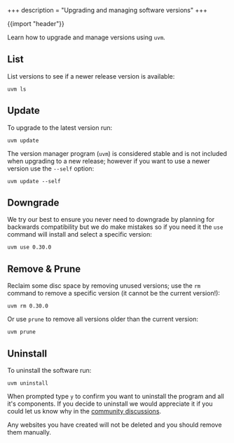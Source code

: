 +++
description = "Upgrading and managing software versions"
+++

{{import "header"}}

Learn how to upgrade and manage versions using `uvm`.

## List

List versions to see if a newer release version is available:

```text
uvm ls
```

## Update

To upgrade to the latest version run:

```text
uvm update
```

The version manager program (`uvm`) is considered stable and is not included when upgrading to a new release; however if you want to use a newer version use the `--self` option:

```text
uvm update --self
```

## Downgrade

We try our best to ensure you never need to downgrade by planning for backwards compatibility but we do make mistakes so if you need it the `use` command will install and select a specific version:

```text
uvm use 0.30.0
```

## Remove & Prune

Reclaim some disc space by removing unused versions; use the `rm` command to remove a specific version (it cannot be the current version!):

```text
uvm rm 0.30.0
```

Or use `prune` to remove all versions older than the current version:

```text
uvm prune
```

## Uninstall

To uninstall the software run:

```text
uvm uninstall
```

When prompted type `y` to confirm you want to uninstall the program and all it's components. If you decide to uninstall we would appreciate it if you could let us know why in the [community discussions](https://github.com/uwe-app/community/discussions).

Any websites you have created will not be deleted and you should remove them manually.

